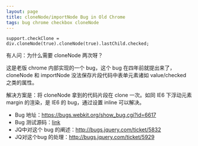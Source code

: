 ```yaml
---
layout: page
title: cloneNode/importNode Bug in Old Chrome
tags: bug chrome checkbox cloneNode
---
```


    support.checkClone = div.cloneNode(true).cloneNode(true).lastChild.checked;

有人问：为什么需要 cloneNode 两次呀？

这是老版 chrome 内部实现的一个 bug，这个 bug 在四年前就提出来了，cloneNode 和 importNode 没法保存片段代码中表单元素诸如 value/checked 之类的属性。

解决方案是：将 cloneNode 拿到的代码片段在 clone 一次。如同 IE6 下浮动元素 margin 的渲染，是 IE6 的 bug，通过设置 inline 可以解决。

- Bug 地址：<https://bugs.webkit.org/show_bug.cgi?id=6617>
- Bug 测试源码：[link](https://webkit.googlesource.com/WebKit/+/a847461eedf68a16e2d2491447608ea3bf9d7890/LayoutTests/fast/dom/clone-node-form-elements-with-attr.html)
- JQ中对这个 bug 的阐述：<http://bugs.jquery.com/ticket/5832>
- JQ对这个bug 的处理：<http://bugs.jquery.com/ticket/5929>
